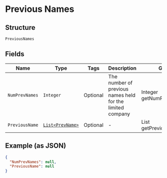 
# Previous Names

## Structure

`PreviousNames`

## Fields

| Name | Type | Tags | Description | Getter | Setter |
|  --- | --- | --- | --- | --- | --- |
| `NumPrevNames` | `Integer` | Optional | The number of previous names held for the limited company | Integer getNumPrevNames() | setNumPrevNames(Integer numPrevNames) |
| `PreviousName` | [`List<PrevName>`](../../doc/models/prev-name.md) | Optional | - | List<PrevName> getPreviousName() | setPreviousName(List<PrevName> previousName) |

## Example (as JSON)

```json
{
  "NumPrevNames": null,
  "PreviousName": null
}
```

